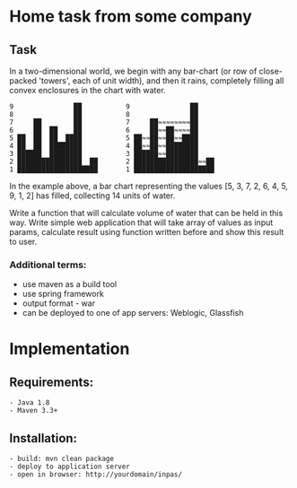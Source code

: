 # Home task from some company
## Task
In a two-dimensional world, we begin with any bar-chart (or row of close-packed 'towers', each of unit width), and then it rains, completely filling all convex enclosures in the chart with water.
  
    9               ██           9               ██    
    8               ██           8               ██    
    7     ██        ██           7     ██≈≈≈≈≈≈≈≈██    
    6     ██  ██    ██           6     ██≈≈██≈≈≈≈██    
    5 ██  ██  ██  ████           5 ██≈≈██≈≈██≈≈████    
    4 ██  ██  ████████           4 ██≈≈██≈≈████████    
    3 ██████  ████████           3 ██████≈≈████████    
    2 ████████████████  ██       2 ████████████████≈≈██
    1 ████████████████████       1 ████████████████████

In the example above, a bar chart representing the values [5, 3, 7, 2, 6, 4, 5, 9, 1, 2] has filled, collecting 14 units of water.

Write a function that will calculate volume of water that can be held in this way. 
Write simple web application that will take array of values as input params, calculate result using function written before and show this result to user.  

### Additional terms:
- use maven as a build tool
- use spring framework
- output format - war
- can be deployed to one of app servers: Weblogic, Glassfish

# Implementation
## Requirements:
    - Java 1.8
    - Maven 3.3+
## Installation:
    - build: mvn clean package
    - deploy to application server
    - open in browser: http://yourdomain/inpas/
    
  